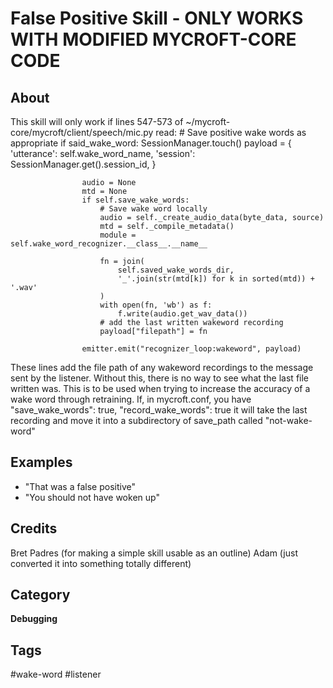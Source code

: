 # False Positive Skill - ONLY WORKS WITH MODIFIED MYCROFT-CORE CODE
## About
This skill will only work if lines 547-573 of ~/mycroft-core/mycroft/client/speech/mic.py read:
                # Save positive wake words as appropriate
                if said_wake_word:
                    SessionManager.touch()
                    payload = {
                        'utterance': self.wake_word_name,
                        'session': SessionManager.get().session_id,
                    }
                    

                    audio = None
                    mtd = None
                    if self.save_wake_words:
                        # Save wake word locally
                        audio = self._create_audio_data(byte_data, source)
                        mtd = self._compile_metadata()
                        module = self.wake_word_recognizer.__class__.__name__

                        fn = join(
                            self.saved_wake_words_dir,
                            '_'.join(str(mtd[k]) for k in sorted(mtd)) + '.wav'
                        )
                        with open(fn, 'wb') as f:
                            f.write(audio.get_wav_data())
                        # add the last written wakeword recording
                        payload["filepath"] = fn

                    emitter.emit("recognizer_loop:wakeword", payload)
These lines add the file path of any wakeword recordings to the message sent by the listener. Without this, there is no way to see what the last file written was. 
This is to be used when trying to increase the accuracy of a wake word through retraining. If, in mycroft.conf, you have
    "save_wake_words": true,
    "record_wake_words": true
it will take the last recording and move it into a subdirectory of save_path called "not-wake-word"

## Examples
* "That was a false positive"
* "You should not have woken up"

## Credits
Bret Padres (for making a simple skill usable as an outline)
Adam (just converted it into something totally different)

## Category
**Debugging**

## Tags
#wake-word
#listener

